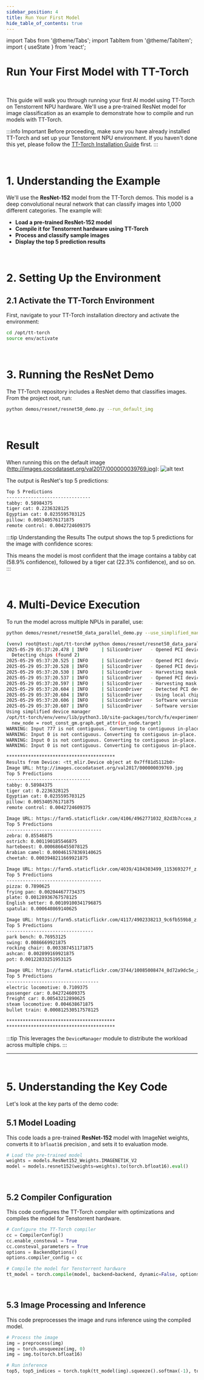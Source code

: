 ```yaml
---
sidebar_position: 4
title: Run Your First Model
hide_table_of_contents: true
---
```


import Tabs from '@theme/Tabs';
import TabItem from '@theme/TabItem';
import { useState } from 'react';

# Run Your First Model with TT-Torch

<br />


This guide will walk you through running your first AI model using TT-Torch on Tenstorrent NPU hardware. We'll use a pre-trained ResNet model for image classification as an example to demonstrate how to compile and run models with TT-Torch.

:::info Important
Before proceeding, make sure you have already installed TT-Torch and set up your Tenstorrent NPU environment. If you haven't done this yet, please follow the [TT-Torch Installation Guide](/docs/tenstorrent-sdks/tt-forge/tt-torch-installation) first.
:::

<br />

# 1. Understanding the Example

We'll use the **ResNet-152** model from the TT-Torch demos. This model is a deep convolutional neural network that can classify images into 1,000 different categories. The example will:

 - **Load a pre-trained ResNet-152 model**
 - **Compile it for Tenstorrent hardware using TT-Torch**
 - **Process and classify sample images**
 - **Display the top 5 prediction results**

<br />

# 2. Setting Up the Environment

## 2.1 Activate the TT-Torch Environment

First, navigate to your TT-Torch installation directory and activate the environment:

```bash title="bash"
cd /opt/tt-torch
source env/activate
```

<br />

# 3. Running the ResNet Demo

The TT-Torch repository includes a ResNet demo that classifies images. From the project root, run:

```bash title="bash"
python demos/resnet/resnet50_demo.py --run_default_img
```
<br />

# Result
When running this on the default image (http://images.cocodataset.org/val2017/000000039769.jpg):
![alt text](./img/cat.png)

The output is ResNet's top 5 predictions:
```bash title="output"
Top 5 Predictions
-------------------------------
tabby: 0.58984375
tiger cat: 0.2236328125
Egyptian cat: 0.0235595703125
pillow: 0.005340576171875
remote control: 0.0042724609375
```

:::tip Understanding the Results 
The output shows the top 5 predictions for the image with confidence scores:

This means the model is most confident that the image contains a tabby cat (58.9% confidence), followed by a tiger cat (22.3% confidence), and so on.
:::

<br />


# 4. Multi-Device Execution

To run the model across multiple NPUs in parallel, use:

```bash title="bash"
python demos/resnet/resnet50_data_parallel_demo.py --use_simplified_manager
```

```bash title="output"
(venv) root@test:/opt/tt-torch# python demos/resnet/resnet50_data_parallel_demo.py --use_simplified_manager
2025-05-29 05:37:20.478 | INFO     | SiliconDriver   - Opened PCI device 0; KMD version: 1.34.0, IOMMU: disabled
  Detecting chips (found 2)                                                                                                                                                                                   
2025-05-29 05:37:20.525 | INFO     | SiliconDriver   - Opened PCI device 0; KMD version: 1.34.0, IOMMU: disabled
2025-05-29 05:37:20.528 | INFO     | SiliconDriver   - Opened PCI device 0; KMD version: 1.34.0, IOMMU: disabled
2025-05-29 05:37:20.530 | INFO     | SiliconDriver   - Harvesting mask for chip 0 is 0x220 (physical layout: 0x101, logical: 0x220, simulated harvesting mask: 0x0).
2025-05-29 05:37:20.537 | INFO     | SiliconDriver   - Opened PCI device 0; KMD version: 1.34.0, IOMMU: disabled
2025-05-29 05:37:20.597 | INFO     | SiliconDriver   - Harvesting mask for chip 1 is 0x210 (physical layout: 0x201, logical: 0x210, simulated harvesting mask: 0x0).
2025-05-29 05:37:20.604 | INFO     | SiliconDriver   - Detected PCI devices: [0]
2025-05-29 05:37:20.604 | INFO     | SiliconDriver   - Using local chip ids: {0} and remote chip ids {1}
2025-05-29 05:37:20.606 | INFO     | SiliconDriver   - Software version 6.0.0, Ethernet FW version 6.14.0 (Device 0)
2025-05-29 05:37:20.607 | INFO     | SiliconDriver   - Software version 6.0.0, Ethernet FW version 6.14.0 (Device 1)
Using simplified device manager
/opt/tt-torch/env/venv/lib/python3.10/site-packages/torch/fx/experimental/const_fold.py:264: UserWarning: Attempted to insert a get_attr Node with no underlying reference in the owning GraphModule! Call GraphModule.add_submodule to add the necessary submodule, GraphModule.add_parameter to add the necessary Parameter, or nn.Module.register_buffer to add the necessary buffer
  new_node = root_const_gm.graph.get_attr(in_node.target)
WARNING: Input 777 is not contiguous. Converting to contiguous in-place.
WARNING: Input 0 is not contiguous. Converting to contiguous in-place.
WARNING: Input 0 is not contiguous. Converting to contiguous in-place.
WARNING: Input 0 is not contiguous. Converting to contiguous in-place.

****************************************
Results from Device: <tt_mlir.Device object at 0x7ff81d5112b0>
Image URL: http://images.cocodataset.org/val2017/000000039769.jpg
Top 5 Predictions
-------------------------------
tabby: 0.58984375
tiger cat: 0.2236328125
Egyptian cat: 0.0235595703125
pillow: 0.005340576171875
remote control: 0.0042724609375

Image URL: https://farm5.staticflickr.com/4106/4962771032_82d3b7ccea_z.jpg
Top 5 Predictions
-----------------------------------
zebra: 0.85546875
ostrich: 0.001190185546875
hartebeest: 0.0006866455078125
Arabian camel: 0.000461578369140625
cheetah: 0.0003948211669921875

Image URL: https://farm5.staticflickr.com/4039/4184303499_115369327f_z.jpg
Top 5 Predictions
-----------------------------------
pizza: 0.7890625
frying pan: 0.002044677734375
plate: 0.00128936767578125
English setter: 0.00109100341796875
spatula: 0.000640869140625

Image URL: https://farm5.staticflickr.com/4117/4902338213_9c6fb559b8_z.jpg
Top 5 Predictions
--------------------------------
park bench: 0.76953125
swing: 0.0086669921875
rocking chair: 0.003387451171875
ashcan: 0.002899169921875
pot: 0.00122833251953125

Image URL: https://farm4.staticflickr.com/3744/10085008474_8d72a9dc5e_z.jpg
Top 5 Predictions
----------------------------------
electric locomotive: 0.7109375
passenger car: 0.042724609375
freight car: 0.00543212890625
steam locomotive: 0.004638671875
bullet train: 0.000812530517578125

****************************************
****************************************
```



:::tip
This leverages the `DeviceManager` module to distribute the workload across multiple chips.
:::



---
<br />

# 5. Understanding the Key Code

Let's look at the key parts of the demo code:

## 5.1 Model Loading

This code loads a pre-trained **ResNet-152** model with ImageNet weights, converts it to `bfloat16` precision , and sets it to evaluation mode.

```python title="python"
# Load the pre-trained model
weights = models.ResNet152_Weights.IMAGENET1K_V2
model = models.resnet152(weights=weights).to(torch.bfloat16).eval()
```

<br />


## 5.2 Compiler Configuration

This code configures the TT-Torch compiler with optimizations and compiles the model for Tenstorrent hardware.

```python title="python"
# Configure the TT-Torch compiler
cc = CompilerConfig()
cc.enable_consteval = True
cc.consteval_parameters = True
options = BackendOptions()
options.compiler_config = cc

# Compile the model for Tenstorrent hardware
tt_model = torch.compile(model, backend=backend, dynamic=False, options=options)
```

<br />

## 5.3 Image Processing and Inference

This code preprocesses the image and runs inference using the compiled model.

```python title="python"
# Process the image
img = preprocess(img)
img = torch.unsqueeze(img, 0)
img = img.to(torch.bfloat16)

# Run inference
top5, top5_indices = torch.topk(tt_model(img).squeeze().softmax(-1), topk)
```

<br />


